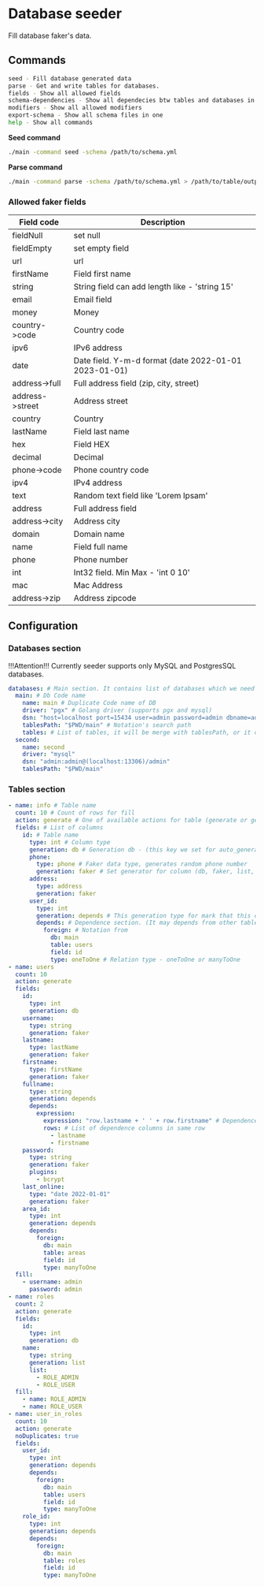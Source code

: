 # Database seeder

Fill database faker's data.

## Commands

```bash
seed - Fill database generated data
parse - Get and write tables for databases.
fields - Show all allowed fields                                             
schema-dependencies - Show all dependecies btw tables and databases in schema
modifiers - Show all allowed modifiers                                       
export-schema - Show all schema files in one                                 
help - Show all commands  
```

**Seed command**

```bash
./main -command seed -schema /path/to/schema.yml
```

**Parse command**

```bash
./main -command parse -schema /path/to/schema.yml > /path/to/table/output.yml
```

### Allowed faker fields

| Field code      | Description                                           |
|-----------------|-------------------------------------------------------|
| fieldNull       | set null                                              |
| fieldEmpty      | set empty field                                       |
| url             | url                                                   |
| firstName       | Field first name                                      |
| string          | String field can add length like - 'string 15'        |
| email           | Email field                                           |
| money           | Money                                                 |
| country->code   | Country code                                          |
| ipv6            | IPv6 address                                          |
| date            | Date field. Y-m-d format (date 2022-01-01 2023-01-01) |
| address->full   | Full address field (zip, city, street)                |
| address->street | Address street                                        |
| country         | Country                                               |
| lastName        | Field last name                                       |
| hex             | Field HEX                                             |
| decimal         | Decimal                                               |
| phone->code     | Phone country code                                    |
| ipv4            | IPv4 address                                          |
| text            | Random text field like 'Lorem Ipsam'                  |
| address         | Full address field                                    |
| address->city   | Address city                                          |
| domain          | Domain name                                           |
| name            | Field full name                                       |
| phone           | Phone number                                          |
| int             | Int32 field. Min Max - 'int 0 10'                     |
| mac             | Mac Address                                           |
| address->zip    | Address zipcode                                       |

## Configuration

### Databases section

!!!Attention!!!
Currently seeder supports only MySQL and PostgresSQL databases.

```yaml
databases: # Main section. It contains list of databases which we need to seed
  main: # Db Code name
    name: main # Duplicate Code name of DB
    driver: "pgx" # Golang driver (supports pgx and mysql)
    dsn: "host=localhost port=15434 user=admin password=admin dbname=admin sslmode=disable" # Db connection string, it must be formatted like in driver documentation 
    tablesPath: "$PWD/main" # Notation's search path
    tables: # List of tables, it will be merge with tablesPath, or it can be used if count of tables notations is little
  second:
    name: second
    driver: "mysql"
    dsn: "admin:admin@(localhost:13306)/admin"
    tablesPath: "$PWD/main"
```

### Tables section

```yaml
- name: info # Table name
  count: 10 # Count of rows for fill
  action: generate # One of available actions for table (generate or get). 'Generate' - for fill fake data and 'get' for get data from db 
  fields: # List of columns
    id: # Table name
      type: int # Column type
      generation: db # Generation db - (this key we set for auto_generated data like a serial in postgres or auto_increment in MySQL)
      phone:
        type: phone # Faker data type, generates random phone number
        generation: faker # Set generator for column (db, faker, list, depends)
      address:
        type: address
        generation: faker
      user_id:
        type: int
        generation: depends # This generation type for mark that this column depends on other table or other columns
        depends: # Dependence section. (It may depends from other table in same db, or other db, also it may depends from other columns)
          foreign: # Notation from 
            db: main
            table: users
            field: id
            type: oneToOne # Relation type - oneToOne or manyToOne
- name: users
  count: 10
  action: generate
  fields:
    id:
      type: int
      generation: db
    username:
      type: string
      generation: faker
    lastname:
      type: lastName
      generation: faker
    firstname:
      type: firstName
      generation: faker
    fullname:
      type: string
      generation: depends
      depends:
        expression:
          expression: "row.lastname + ' ' + row.firstname" # Dependence columns supports expressions for generate data.
          rows: # List of dependence columns in same row
            - lastname
            - firstname
    password:
      type: string
      generation: faker
      plugins:
        - bcrypt
    last_online:
      type: "date 2022-01-01"
      generation: faker
    area_id:
      type: int
      generation: depends
      depends:
        foreign:
          db: main
          table: areas
          field: id
          type: manyToOne
  fill:
    - username: admin
      password: admin
- name: roles
  count: 2
  action: generate
  fields:
    id:
      type: int
      generation: db
    name:
      type: string
      generation: list
      list:
        - ROLE_ADMIN
        - ROLE_USER
  fill:
    - name: ROLE_ADMIN
    - name: ROLE_USER
- name: user_in_roles
  count: 10
  action: generate
  noDuplicates: true
  fields:
    user_id:
      type: int
      generation: depends
      depends:
        foreign:
          db: main
          table: users
          field: id
          type: manyToOne
    role_id:
      type: int
      generation: depends
      depends:
        foreign:
          db: main
          table: roles
          field: id
          type: manyToOne
```
